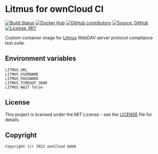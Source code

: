 # Litmus for ownCloud CI

[![Build Status](https://img.shields.io/drone/build/owncloud-ci/litmus?logo=drone&server=https%3A%2F%2Fdrone.owncloud.com)](https://drone.owncloud.com/owncloud-ci/litmus)
[![Docker Hub](https://img.shields.io/docker/v/owncloudci/litmus?logo=docker&label=dockerhub&sort=semver&logoColor=white)](https://hub.docker.com/r/owncloudci/litmus)
[![GitHub contributors](https://img.shields.io/github/contributors/owncloud-ci/litmus)](https://github.com/owncloud-ci/litmus/graphs/contributors)
[![Source: GitHub](https://img.shields.io/badge/source-github-blue.svg?logo=github&logoColor=white)](https://github.com/owncloud-ci/litmus)
[![License: MIT](https://img.shields.io/github/license/owncloud-ci/litmus)](https://github.com/owncloud-ci/litmus/blob/master/LICENSE)

Custom container image for [Litmus](https://notroj.github.io/litmus/) WebDAV server protocol compliance test suite.

## Environment variables

```Shell
LITMUS_URL
LITMUS_USERNAME
LITMUS_PASSWORD
LITMUS_TIMEOUT 3600
LITMUS_WAIT false
```

## License

This project is licensed under the MIT License - see the [LICENSE](https://github.com/owncloud-ci/litmus/blob/master/LICENSE) file for details.

## Copyright

```Text
Copyright (c) 2022 ownCloud GmbH
```
